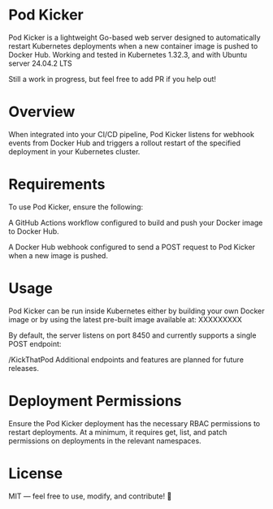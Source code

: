 # Pod Kicker

Pod Kicker is a lightweight Go-based web server designed to automatically restart Kubernetes deployments when a new container image is pushed to Docker Hub. Working and tested in Kubernetes 1.32.3, and with Ubuntu server 24.04.2 LTS

Still a work in progress, but feel free to add PR if you help out!

# Overview

When integrated into your CI/CD pipeline, Pod Kicker listens for webhook events from Docker Hub and triggers a rollout restart of the specified deployment in your Kubernetes cluster.

# Requirements

To use Pod Kicker, ensure the following:

A GitHub Actions workflow configured to build and push your Docker image to Docker Hub.

A Docker Hub webhook configured to send a POST request to Pod Kicker when a new image is pushed.

# Usage

Pod Kicker can be run inside Kubernetes either by building your own Docker image or by using the latest pre-built image available at:
XXXXXXXXX

By default, the server listens on port 8450 and currently supports a single POST endpoint:

/KickThatPod
Additional endpoints and features are planned for future releases.

# Deployment Permissions 

Ensure the Pod Kicker deployment has the necessary RBAC permissions to restart deployments. At a minimum, it requires get, list, and patch permissions on deployments in the relevant namespaces.

# License

MIT — feel free to use, modify, and contribute! 🤘

